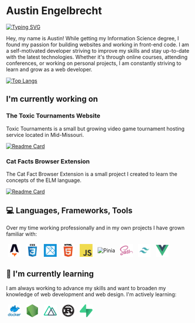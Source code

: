 # Austin Engelbrecht

[![Typing SVG](https://readme-typing-svg.demolab.com?font=Source+Code+Pro&pause=1000&width=435&lines=Hey%2C+I'm+Austin!+%F0%9F%91%8B%F0%9F%8F%BC)](https://git.io/typing-svg)

Hey, my name is Austin! While getting my Information Science degree, I found my passion for building websites and working in front-end code. I am a self-motivated developer striving to improve my skills and stay up-to-date with the latest technologies. Whether it's through online courses, attending conferences, or working on personal projects, I am constantly striving to learn and grow as a web developer.

<!-- [![Austin's GitHub stats](https://github-readme-stats.vercel.app/api?username=austinengelbrecht&hide=contribs,issues&show_icons=true&theme=dark)](https://github.com/austinengelbrecht) -->

[![Top Langs](https://github-readme-stats.vercel.app/api/top-langs/?username=austinengelbrecht&size_weight=0.5&count_weight=0.5&langs_count=6&layout=donut&theme=dark#gh-dark-mode-only)](https://github.com/austinengelbrecht)

## I'm currently working on

### The Toxic Tournaments Website

Toxic Tournaments is a small but growing video game tournament hosting service located in Mid-Missouri.

[![Readme Card](https://github-readme-stats.vercel.app/api/pin/?username=austinengelbrecht&repo=toxictournaments&theme=dark#gh-dark-mode-only)](https://github.com/austinengelbrecht/toxictournaments)

### Cat Facts Browser Extension

The Cat Fact Browser Extension is a small project I created to learn the concepts of the ELM language.

[![Readme Card](https://github-readme-stats.vercel.app/api/pin/?username=austinengelbrecht&repo=catfacts&theme=dark#gh-dark-mode-only)](https://github.com/austinengelbrecht/catfacts)

## 💻 Languages, Frameworks, Tools

Over my time working professionally and in my own projects I have grown familiar with:

<p float="left">
<img style="padding:5px;" align="center" alt="Astro JS" width="35px" src="https://raw.githubusercontent.com/github/explore/5cc0a03a302ec862c4aeac2a22a513ae31c35432/topics/astro/astro.png"/>
<img style="padding:5px;" align="center" alt="CSS" width="35px" src="https://raw.githubusercontent.com/github/explore/80688e429a7d4ef2fca1e82350fe8e3517d3494d/topics/css/css.png"/>
<img style="padding:5px;" align="center" alt="ELM" width="35px" src="https://raw.githubusercontent.com/github/explore/bc74dc5f9d530003dcd057b7b73c12fbcc4484ed/topics/elm/elm.png"/>
<img style="padding:5px;" align="center" alt="HTML" width="35px" src="https://raw.githubusercontent.com/github/explore/80688e429a7d4ef2fca1e82350fe8e3517d3494d/topics/html/html.png"/>
<img style="padding:5px;" align="center" alt="JavaScript" width="35px" src="https://raw.githubusercontent.com/github/explore/80688e429a7d4ef2fca1e82350fe8e3517d3494d/topics/javascript/javascript.png"/>
<img style="padding:5px;" align="center" alt="Pinia" width="35px" src="https://camo.githubusercontent.com/6a89c40d54fde3f7c40b827e46081e4057633764c07bc9bca4ed513689eb2a8e/68747470733a2f2f70696e69612e7675656a732e6f72672f6c6f676f2e737667"/>
<img style="padding:5px;" align="center" alt="Sass" width="35px" src="https://raw.githubusercontent.com/github/explore/80688e429a7d4ef2fca1e82350fe8e3517d3494d/topics/sass/sass.png"/>
<img style="padding:5px;" align="center" alt="Tailwind CSS" width="35px" src="https://raw.githubusercontent.com/github/explore/261c2cda92d09ccad6f8b2dc91af32a2a5856989/topics/tailwind/tailwind.png"/>
<img style="padding:5px;" align="center" alt="Vue JS" width="35px" src="https://raw.githubusercontent.com/github/explore/80688e429a7d4ef2fca1e82350fe8e3517d3494d/topics/vue/vue.png"/>
</p>

## 📖 I'm currently learning

I am always working to advance my skills and want to broaden my knowledge of web development and web design. I'm actively learning:

<p float="left">
<img style="padding:5px;" align="center" alt="Docker" width="35px" src="https://raw.githubusercontent.com/github/explore/80688e429a7d4ef2fca1e82350fe8e3517d3494d/topics/docker/docker.png"/>
<img style="padding:5px;" align="center" alt="Node JS" width="35px" src="https://raw.githubusercontent.com/github/explore/80688e429a7d4ef2fca1e82350fe8e3517d3494d/topics/nodejs/nodejs.png"/>
<img style="padding:5px;" align="center" alt="Nuxt JS" width="35px" src="https://raw.githubusercontent.com/github/explore/37f1f9609f5c48a47f4d9c1a916fc2069fd0141c/topics/nuxt/nuxt.png"/>
<img style="padding:5px;" align="center" alt="Rust" width="35px" src="https://raw.githubusercontent.com/github/explore/80688e429a7d4ef2fca1e82350fe8e3517d3494d/topics/rust/rust.png"/>
<img style="padding:5px;" align="center" alt="Supabase" width="35px" src="https://raw.githubusercontent.com/github/explore/f4ec5347a36e06540a69376753a7c37a8cb5a136/topics/supabase/supabase.png"/>
</p>
<!--
- Docker
- Node.js
- Nuxt
- Rust
- SupaBase
-->

<!--
**austinengelbrecht/austinengelbrecht** is a ✨ _special_ ✨ repository because its `README.md` (this file) appears on your GitHub profile.

Here are some ideas to get you started:

- 🔭 I’m currently working on ...
- 🌱 I’m currently learning ...
- 👯 I’m looking to collaborate on ...
- 🤔 I’m looking for help with ...
- 💬 Ask me about ...
- 📫 How to reach me: ...
- 😄 Pronouns: ...
- ⚡ Fun fact: ...
  -->
